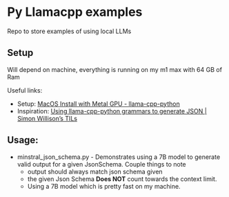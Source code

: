 # Py Llamacpp examples 
Repo to store examples of using local LLMs 

## Setup
Will depend on machine, everything is running on my m1 max with 64 GB of Ram

Useful links: 
- Setup: [MacOS Install with Metal GPU - llama-cpp-python](https://llama-cpp-python.readthedocs.io/en/latest/install/macos/)
- Inspiration: [Using llama-cpp-python grammars to generate JSON | Simon Willison’s TILs](https://til.simonwillison.net/llms/llama-cpp-python-grammars)


## Usage:

- minstral_json_schema.py - Demonstrates using a 7B model to generate valid output for a given JsonSchema. Couple things to note
    - output should always match json schema given
    - the given Json Schema **Does NOT** count towards the context limit.
    - Using a 7B model which is pretty fast on my machine.
